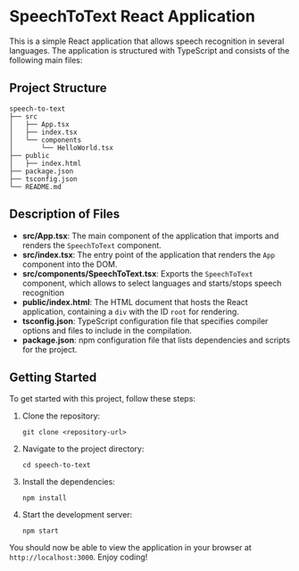 # SpeechToText React Application

This is a simple React application that allows speech recognition in several languages. The application is structured with TypeScript and consists of the following main files:

## Project Structure

```
speech-to-text
├── src
│   ├── App.tsx
│   ├── index.tsx
│   └── components
│       └── HelloWorld.tsx
├── public
│   ├── index.html
├── package.json
├── tsconfig.json
└── README.md
```

## Description of Files

- **src/App.tsx**: The main component of the application that imports and renders the `SpeechToText` component.
- **src/index.tsx**: The entry point of the application that renders the `App` component into the DOM.
- **src/components/SpeechToText.tsx**: Exports the `SpeechToText` component, which allows to select languages and starts/stops speech recognition 
- **public/index.html**: The HTML document that hosts the React application, containing a `div` with the ID `root` for rendering.
- **tsconfig.json**: TypeScript configuration file that specifies compiler options and files to include in the compilation.
- **package.json**: npm configuration file that lists dependencies and scripts for the project.

## Getting Started

To get started with this project, follow these steps:

1. Clone the repository:
   ```
   git clone <repository-url>
   ```

2. Navigate to the project directory:
   ```
   cd speech-to-text
   ```

3. Install the dependencies:
   ```
   npm install
   ```

4. Start the development server:
   ```
   npm start
   ```

You should now be able to view the application in your browser at `http://localhost:3000`. Enjoy coding!